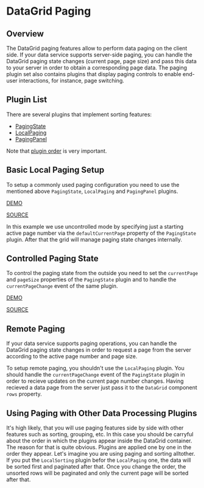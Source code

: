 # DataGrid Paging

## Overview

The DataGrid paging features allow to perform data paging on the client side. If your data service supports server-side paging, you can handle the DataGrid paging state changes (current page, page size) and pass this data to your server in order to obtain a corresponding page data. The paging plugin set also contains plugins that display paging controls to enable end-user interactions, for instance, page switching.

## Plugin List

There are several plugins that implement sorting features:
- [PagingState](../reference/paging-state.md)
- [LocalPaging](../reference/local-paging.md)
- [PagingPanel](../reference/paging-panel.md)

Note that [plugin order](../README.md#plugin-order) is very important.

## Basic Local Paging Setup

To setup a commonly used paging configuration you need to use the mentioned above `PagingState`, `LocalPaging` and `PagingPanel` plugins.

[DEMO](http://devexpress.github.io/devextreme-reactive/react/datagrid/demos/#/paging/local-paging)

[SOURCE](https://github.com/DevExpress/devextreme-reactive/tree/master/packages/dx-react-demos/src/bootstrap3/paging/local-paging.jsx)

In this example we use uncontrolled mode by specifying just a starting active page number via the `defaultCurrentPage` property of the `PagingState` plugin. After that the grid will manage paging state changes internally.

## Controlled Paging State

To control the paging state from the outside you need to set the `currentPage` and `pageSize` properties of the `PagingState` plugin and to handle the `currentPageChange` event of the same plugin.

[DEMO](http://devexpress.github.io/devextreme-reactive/react/datagrid/demos/#/paging/local-paging-controlled)

[SOURCE](https://github.com/DevExpress/devextreme-reactive/tree/master/packages/dx-react-demos/src/bootstrap3/paging/local-paging-controlled.jsx)

## Remote Paging

If your data service supports paging operations, you can handle the DataGrid paging state changes in order to request a page from the server according to the active page number and page size.

To setup remote paging, you shouldn't use the `LocalPaging` plugin. You should handle the `currentPageChange` event of the `PagingState` plugin in order to recieve updates on the current page number changes. Having recieved a data page from the server just pass it to the `DataGrid` component `rows` property.

## Using Paging with Other Data Processing Plugins

It's high likely, that you will use paging features side by side with other features such as sorting, grouping, etc. In this case you should be carryful about the order in which the plugins appear inside the DataGrid container. The reason for that is quite obvious. Plugins are applied one by one in the order they appear. Let's imagine you are using paging and sorting alltother. If you put the `LocalSorting` plugin befor the `LocalPaging` one, the data will be sorted first and paginated after that. Once you change the order, the unsorted rows will be paginated and only the current page will be sorted after that.


